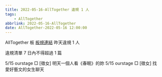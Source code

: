 ```yaml
---
title: 2022-05-16-AllTogether 違規 1 人
tags:
    - AllTogether
abbrlink: 2022-05-16-AllTogether
date: AllTogether-2022-05-16 12:00:00
---
```

AllTogether 板 [板規連結](https://www.ptt.cc/bbs/AllTogether/M.1643211430.A.5FB.html)
昨天違規 1 人
<!-- more -->

違規清單
7 日內不得超過 1 篇

5/15 ourstage □ [徵女] 明天一個人看《春眠》的妳
5/15 ourstage □ [徵女] 找愛好藝文的女生聊天
